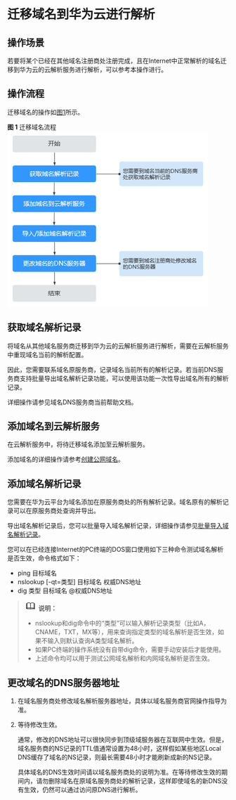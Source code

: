 # 迁移域名到华为云进行解析<a name="dns_usermanual_0001"></a>

## 操作场景<a name="section944415363493"></a>

若要将某个已经在其他域名注册商处注册完成，且在Internet中正常解析的域名迁移到华为云的云解析服务进行解析，可以参考本操作进行。

## 操作流程<a name="section7858136653"></a>

迁移域名的操作如[图1](#fig84361613191316)所示。

**图 1**  迁移域名流程<a name="fig84361613191316"></a>  
![](figures/迁移域名流程.png "迁移域名流程")

## 获取域名解析记录<a name="section207973512142"></a>

将域名从其他域名服务商迁移到华为云的云解析服务进行解析，需要在云解析服务中重现域名当前的解析配置。

因此，您需要联系域名原服务商，记录域名当前所有的解析记录。若当前DNS服务商支持批量导出域名解析记录功能，可以使用该功能一次性导出域名所有的解析记录。

详细操作请参见域名DNS服务商当前帮助文档。

## 添加域名到云解析服务<a name="section1551493511146"></a>

在云解析服务中，将待迁移域名添加至云解析服务。

添加域名的详细操作请参考[创建公网域名](创建公网域名.md)。

## 添加域名解析记录<a name="section628518509139"></a>

您需要在华为云平台为域名添加在原服务商处的所有解析记录。域名原有的解析记录可以在原服务商处查询并导出。

导出域名解析记录后，您可以批量导入域名解析记录，详细操作请参见[批量导入域名解析记录](批量导入域名解析记录.md)。

您可以在已经连接Internet的PC终端的DOS窗口使用如下三种命令测试域名解析是否生效，命令格式如下：

-   ping 目标域名
-   nslookup \[-qt=类型\] 目标域名 权威DNS地址
-   dig 类型 目标域名 @权威DNS地址

>![](public_sys-resources/icon-note.gif) **说明：** 
>-   nslookup和dig命令中的“类型”可以输入解析记录类型（比如A，CNAME，TXT，MX等），用来查询指定类型的域名解析是否生效，如果不输入则默认查询A类型域名解析。
>-   如果PC终端的操作系统没有自带dig命令，需要手动安装后才能使用。
>-   上述命令均可以用于测试公网域名解析和内网域名解析是否生效。

## 更改域名的DNS服务器地址<a name="section1617122042615"></a>

1.  在域名服务商处修改域名解析服务器地址，具体以域名服务商官网操作指导为准。
2.  等待修改生效。

    通常，修改的DNS地址可以很快同步到顶级域服务器在互联网中生效。但是，域名服务商的NS记录的TTL值通常设置为48小时，这样假如某些地区Local DNS缓存了域名的NS记录，则最长需要48小时才能刷新成新的NS记录。

    具体域名的DNS生效时间请以域名服务商处的说明为准。在等待修改生效的期间内，请勿删除域名在原域名服务商处的解析记录，这样即使域名的新DNS没有生效，仍然可以通过访问原DNS进行解析。



